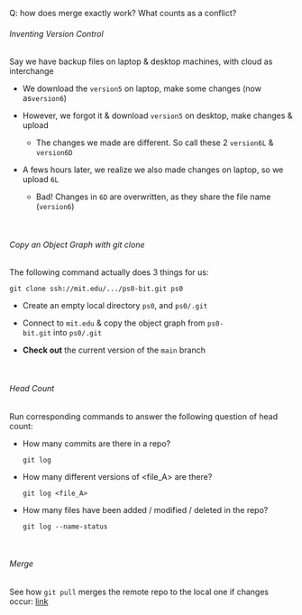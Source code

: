 Q: how does merge exactly work? What counts as a conflict?

###### Inventing Version Control

Say we have backup files on laptop & desktop machines, with cloud as interchange

- We download the `version5` on laptop, make some changes (now as`version6`)

- However, we forgot it & download `version5` on desktop, make changes & upload
  
  - The changes we made are different. So call these 2 `version6L` & `version6D`

- A fews hours later, we realize we also made changes on laptop, so we upload `6L`
  
  - Bad! Changes in `6D` are overwritten, as they share the file name (`version6`)

    

###### Copy an Object Graph with git clone

The following command actually does 3 things for us:

```shell
git clone ssh://mit.edu/.../ps0-bit.git ps0
```

- Create an empty local directory `ps0`, and `ps0/.git`

- Connect to `mit.edu` & copy the object graph from `ps0-bit.git` into `ps0/.git`

- **Check out** the current version of the `main` branch

    

###### Head Count

Run corresponding commands to answer the following question of head count:

- How many commits are there in a repo?
  
  ```shell
  git log
  ```

- How many different versions of <file_A> are there?
  
  ```shell
  git log <file_A>
  ```

- How many files have been added / modified / deleted in the repo?
  
  ```shell
  git log --name-status
  ```

    

###### Merge

See how `git pull` merges the remote repo to the local one if changes occur: [link](http://web.mit.edu/6.031/www/sp21/classes/05-version-control/#merging)

    

# 
